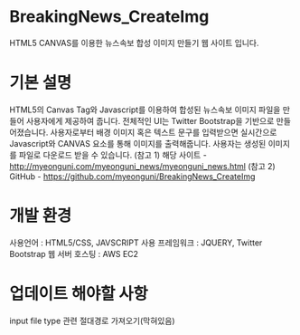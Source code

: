 # BreakingNews_CreateImg
HTML5 CANVAS를 이용한 뉴스속보 합성 이미지 만들기 웹 사이트 입니다.

# 기본 설명
HTML5의 Canvas Tag와 Javascript를 이용하여 합성된 뉴스속보 이미지 파일을 만들어 사용자에게 제공하여 줍니다.
전체적인 UI는 Twitter Bootstrap을 기반으로 만들어졌습니다.
사용자로부터 배경 이미지 혹은 텍스트 문구를 입력받으면 실시간으로 Javascript와 CANVAS 요소를 통해 이미지를 출력해줍니다.
사용자는 생성된 이미지를 파일로 다운로드 받을 수 있습니다.
(참고 1) 해당 사이트 - http://myeonguni.com/myeonguni_news/myeonguni_news.html
(참고 2) GitHub - https://github.com/myeonguni/BreakingNews_CreateImg

# 개발 환경
사용언어 : HTML5/CSS, JAVSCRIPT
사용 프레임워크 : JQUERY, Twitter Bootstrap
웹 서버 호스팅 : AWS EC2

# 업데이트 해야할 사항
input file type 관련 절대경로 가져오기(막혀있음)
